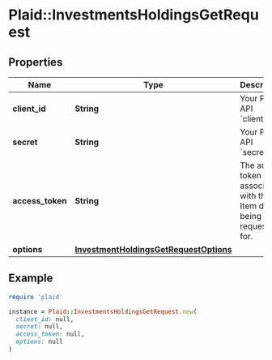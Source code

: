 # Plaid::InvestmentsHoldingsGetRequest

## Properties

| Name | Type | Description | Notes |
| ---- | ---- | ----------- | ----- |
| **client_id** | **String** | Your Plaid API &#x60;client_id&#x60;. | [optional] |
| **secret** | **String** | Your Plaid API &#x60;secret&#x60;. | [optional] |
| **access_token** | **String** | The access token associated with the Item data is being requested for. |  |
| **options** | [**InvestmentHoldingsGetRequestOptions**](InvestmentHoldingsGetRequestOptions.md) |  | [optional] |

## Example

```ruby
require 'plaid'

instance = Plaid::InvestmentsHoldingsGetRequest.new(
  client_id: null,
  secret: null,
  access_token: null,
  options: null
)
```

